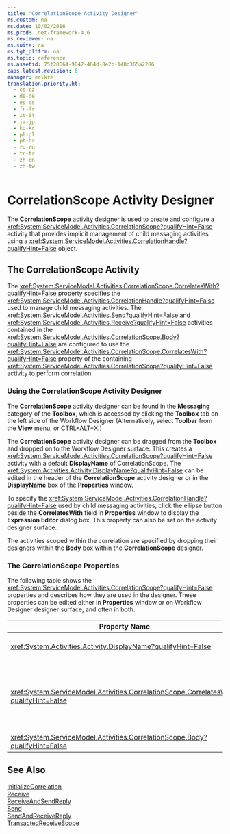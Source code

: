 ```yaml
---
title: "CorrelationScope Activity Designer"
ms.custom: na
ms.date: 10/02/2016
ms.prod: .net-framework-4.6
ms.reviewer: na
ms.suite: na
ms.tgt_pltfrm: na
ms.topic: reference
ms.assetid: 75f20664-9042-464d-8e2b-148d365a2286
caps.latest.revision: 6
manager: erikre
translation.priority.ht: 
  - cs-cz
  - de-de
  - es-es
  - fr-fr
  - it-it
  - ja-jp
  - ko-kr
  - pl-pl
  - pt-br
  - ru-ru
  - tr-tr
  - zh-cn
  - zh-tw
---
```

# CorrelationScope Activity Designer
The **CorrelationScope** activity designer is used to create and configure a <xref:System.ServiceModel.Activities.CorrelationScope?qualifyHint=False> activity that provides implicit management of child messaging activities using a <xref:System.ServiceModel.Activities.CorrelationHandle?qualifyHint=False> object.  
  
## The CorrelationScope Activity  
 The <xref:System.ServiceModel.Activities.CorrelationScope.CorrelatesWith?qualifyHint=False> property specifies the <xref:System.ServiceModel.Activities.CorrelationHandle?qualifyHint=False> used to manage child messaging activities. The <xref:System.ServiceModel.Activities.Send?qualifyHint=False> and <xref:System.ServiceModel.Activities.Receive?qualifyHint=False> activities contained in the <xref:System.ServiceModel.Activities.CorrelationScope.Body?qualifyHint=False> are configured to use the <xref:System.ServiceModel.Activities.CorrelationScope.CorrelatesWith?qualifyHint=False> property of the containing <xref:System.ServiceModel.Activities.CorrelationScope?qualifyHint=False> activity to perform correlation.  
  
### Using the CorrelationScope Activity Designer  
 The **CorrelationScope** activity designer can be found in the **Messaging** category of the **Toolbox**, which is accessed by clicking the **Toolbox** tab on the left side of the Workflow Designer (Alternatively, select **Toolbar** from the **View** menu, or CTRL+ALT+X.)  
  
 The **CorrelationScope** activity designer can be dragged from the **Toolbox** and dropped on to the Workflow Designer surface. This creates a <xref:System.ServiceModel.Activities.CorrelationScope?qualifyHint=False> activity with a default **DisplayName** of CorrelationScope. The <xref:System.Activities.Activity.DisplayName?qualifyHint=False> can be edited in the header of the **CorrelationScope** activity designer or in the **DisplayName** box of the **Properties** window.  
  
 To specify the <xref:System.ServiceModel.Activities.CorrelationHandle?qualifyHint=False> used by child messaging activities, click the ellipse button beside the **CorrelatesWith** field in **Properties** window to display the **Expression Editor** dialog box. This property can also be set on the activity designer surface.  
  
 The activities scoped within the correlation are specified by dropping their designers within the **Body** box within the **CorrelationScope** designer.  
  
### The CorrelationScope Properties  
 The following table shows the <xref:System.ServiceModel.Activities.CorrelationScope?qualifyHint=False> properties and describes how they are used in the designer. These properties can be edited either in **Properties** window or on Workflow Designer designer surface, and often in both.  
  
|Property Name|Required|Usage|  
|-------------------|--------------|-----------|  
|<xref:System.Activities.Activity.DisplayName?qualifyHint=False>|False|The optional friendly name of the <xref:System.ServiceModel.Activities.InitializeCorrelation?qualifyHint=False> activity.|  
|<xref:System.ServiceModel.Activities.CorrelationScope.CorrelatesWith?qualifyHint=False>|False|Specifies the <xref:System.ServiceModel.Activities.CorrelationHandle?qualifyHint=False> used to manage child messaging activities. If you do not set this property, <xref:System.ServiceModel.Activities.CorrelationScope?qualifyHint=False> creates an implicit <xref:System.ServiceModel.Activities.CorrelationHandle?qualifyHint=False> automatically.|  
|<xref:System.ServiceModel.Activities.CorrelationScope.Body?qualifyHint=False>|False|Specifies the activities within the scope of the correlation.|  
  
## See Also  
 [InitializeCorrelation](../WF_Design/InitializeCorrelation-Activity-Designer.md)   
 [Receive](../WF_Design/Receive-Activity-Designer.md)   
 [ReceiveAndSendReply](../WF_Design/ReceiveAndSendReply-Template-Designer.md)   
 [Send](../WF_Design/Send-Activity-Designer.md)   
 [SendAndReceiveReply](../WF_Design/SendAndReceiveReply-Template-Designer.md)   
 [TransactedReceiveScope](../WF_Design/TransactedReceiveScope-Activity-Designer.md)